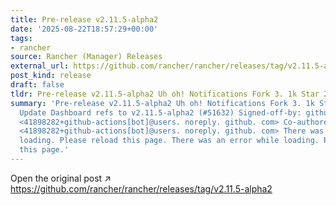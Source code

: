 ```yaml
---
title: Pre-release v2.11.5-alpha2
date: '2025-08-22T18:57:29+00:00'
tags:
- rancher
source: Rancher (Manager) Releases
external_url: https://github.com/rancher/rancher/releases/tag/v2.11.5-alpha2
post_kind: release
draft: false
tldr: Pre-release v2.11.5-alpha2 Uh oh! Notifications Fork 3. 1k Star 24.
summary: 'Pre-release v2.11.5-alpha2 Uh oh! Notifications Fork 3. 1k Star 24. 6k 3951cfd
  Update Dashboard refs to v2.11.5-alpha2 (#51632) Signed-off-by: github-actions[bot]
  <41898282+github-actions[bot]@users. noreply. github. com> Co-authored-by: github-actions[bot]
  <41898282+github-actions[bot]@users. noreply. github. com> There was an error while
  loading. Please reload this page. There was an error while loading. Please reload
  this page.'
---
```

Open the original post ↗ https://github.com/rancher/rancher/releases/tag/v2.11.5-alpha2
